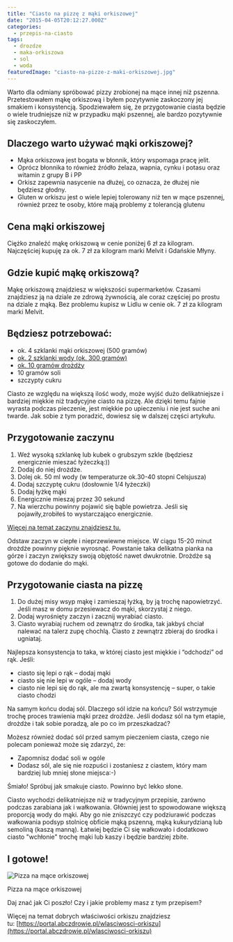 ```yaml
---
title: "Ciasto na pizzę z mąki orkiszowej"
date: "2015-04-05T20:12:27.000Z"
categories: 
  - przepis-na-ciasto
tags: 
  - drozdze
  - maka-orkiszowa
  - sol
  - woda
featuredImage: "ciasto-na-pizze-z-maki-orkiszowej.jpg"
---
```


Warto dla odmiany spróbować pizzy zrobionej na mące innej niż pszenna. Przetestowałem mąkę orkiszową i byłem pozytywnie zaskoczony jej smakiem i konsystencją. Spodziewałem się, że przygotowanie ciasta będzie o wiele trudniejsze niż w przypadku mąki pszennej, ale bardzo pozytywnie się zaskoczyłem.

## Dlaczego warto używać mąki orkiszowej?

- Mąka orkiszowa jest bogata w błonnik, który wspomaga pracę jelit.
- Oprócz błonnika to również źródło żelaza, wapnia, cynku i potasu oraz witamin z grupy B i PP
- Orkisz zapewnia nasycenie na dłużej, co oznacza, że dłużej nie będziesz głodny.
- Gluten w orkiszu jest o wiele lepiej tolerowany niż ten w mące pszennej, również przez te osoby, które mają problemy z tolerancją glutenu

## Cena mąki orkiszowej

Ciężko znaleźć mąkę orkiszową w cenie poniżej 6 zł za kilogram. Najczęściej kupuję za ok. 7 zł za kilogram marki Melvit i Gdańskie Młyny.

## Gdzie kupić mąkę orkiszową?

Mąkę orkiszową znajdziesz w większości supermarketów. Czasami znajdziesz ją na dziale ze zdrową żywnością, ale coraz częściej po prostu na dziale z mąką. Bez problemu kupisz w Lidlu w cenie ok. 7 zł za kilogram marki Melvit.

## Będziesz potrzebować:

- ok. 4 szklanki mąki orkiszowej (500 gramów)
- <a href="/jaka-woda-ciasta-na-pizze/">ok.&nbsp;2 szklanki wody (ok. 300 gramów)</a>
- <a href="/drozdze/">ok. 10 gramów&nbsp;drożdży</a>
- 10 gramów soli
- szczypty cukru

Ciasto ze względu na większą ilość wody, może wyjść dużo delikatniejsze i bardziej miękkie niż tradycyjne ciasto na pizzę. Ale dzięki temu fajnie wyrasta podczas pieczenie, jest miękkie po upieczeniu i nie jest suche ani twarde. Jak sobie z tym poradzić, dowiesz się w dalszej części artykułu.

## Przygotowanie zaczynu

1. Weź wysoką szklankę lub kubek o grubszym szkle (będziesz energicznie mieszać łyżeczką:))
2. Dodaj do niej drożdże.
3. Dolej ok. 50 ml wody (w temperaturze ok.30-40 stopni Celsjusza)
4. Dodaj szczyptę cukru (dosłownie 1/4 łyżeczki)
5. Dodaj łyżkę mąki
6. Energicznie mieszaj przez 30 sekund
7. Na wierzchu powinny pojawić się bąble powietrza. Jeśli się pojawiły,zrobiłeś to wystarczająco energicznie.

<a title="Jak zrobić zaczyn drożdżowy do pizzy" href="/jak-zrobic-zaczyn-drozdzowy-pizzy/">Więcej na temat zaczynu znajdziesz tu.</a>

Odstaw zaczyn w ciepłe i nieprzewiewne miejsce. W ciągu 15-20 minut drożdże powinny pięknie wyrosnąć. Powstanie taka delikatna pianka na górze i zaczyn zwiększy swoją objętość nawet dwukrotnie. Drożdże są gotowe do dodanie do mąki.

## Przygotowanie ciasta na pizzę

1. Do dużej misy wsyp mąkę i zamieszaj łyżką, by ją trochę napowietrzyć. Jeśli masz w domu przesiewacz do mąki, skorzystaj z niego.
2. Dodaj wyrośnięty zaczyn i zacznij wyrabiać ciasto.
3. Ciasto wyrabiaj ruchem od zewnątrz do środka, tak jakbyś chciał nalewać na talerz zupę chochlą. Ciasto z zewnątrz zbieraj do środka i ugniataj.

Najlepsza konsystencja to taka, w której ciasto jest miękkie i “odchodzi” od rąk. Jeśli:

- ciasto się lepi o rąk – dodaj mąki
- ciasto się nie lepi w ogóle – dodaj wody
- ciasto nie lepi się do rąk, ale ma zwartą konsystencję – super, o takie ciasto chodzi

Na samym końcu dodaj sól. Dlaczego sól idzie na końcu? Sól wstrzymuje trochę proces trawienia mąki przez drożdże. Jeśli dodasz sól na tym etapie, drożdże i tak sobie poradzą, ale po co im przeszkadzać?

Możesz również dodać sól przed samym pieczeniem ciasta, czego nie polecam ponieważ może się zdarzyć, że:

- Zapomnisz dodać soli w ogóle
- Dodasz sól, ale się nie rozpuści i zostaniesz z ciastem, który mam bardziej lub mniej słone miejsca:-)

Śmiało! Spróbuj jak smakuje ciasto. Powinno być lekko słone.

Ciasto wychodzi delikatniejsze niż w tradycyjnym przepisie, zarówno podczas zarabiana jak i wałkowania. Główniej jest to spowodowane większą proporcją wody do mąki. Aby go nie zniszczyć czy podziurawić podczas wałkowania podsyp stolnicę obficie mąką pszenną, mąką kukurydzianą lub semoliną (kaszą manną). Łatwiej będzie Ci się wałkowało i dodatkowo ciasto "wchłonie" trochę mąki lub kaszy i będzie bardziej zbite.

## I gotowe!

![Pizza na mące orkiszowej](pizza-z-ciasta-na-mace-orkiszowej-300x201.jpg)

Pizza na mące orkiszowej

Daj znać jak Ci poszło! Czy i jakie problemy masz z tym przepisem?

Więcej na temat dobrych właściwości orkiszu znajdziesz tu: [https://portal.abczdrowie.pl/wlasciwosci-orkiszu](https://portal.abczdrowie.pl/wlasciwosci-orkiszu)

